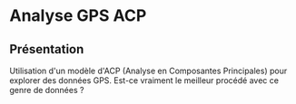 # Analyse GPS ACP

## Présentation

 Utilisation d'un modèle d'ACP (Analyse en Composantes Principales) pour explorer des données GPS. Est-ce vraiment le meilleur procédé avec ce genre de données ?
